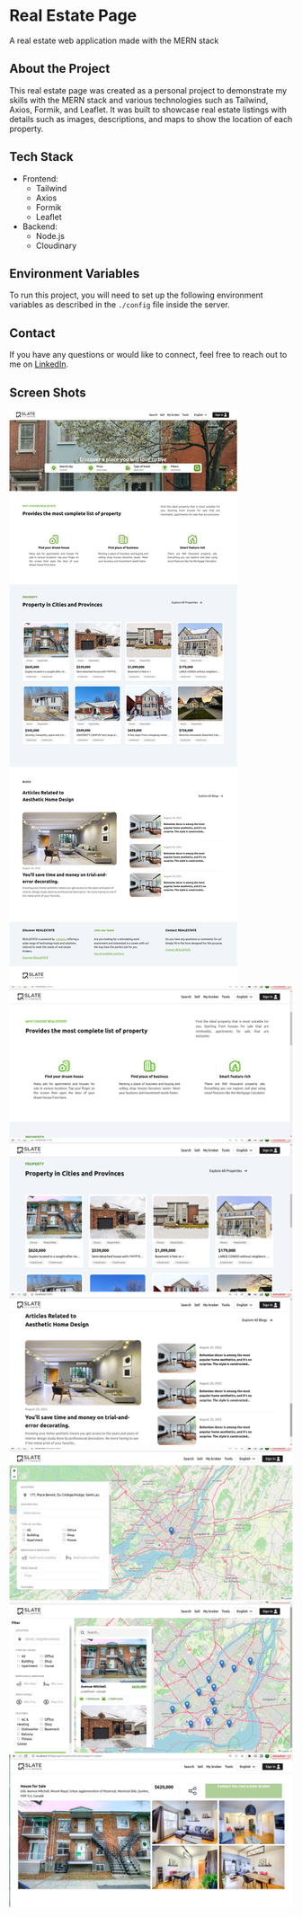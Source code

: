 # Real Estate Page
A real estate web application made with the MERN stack

## About the Project
This real estate page was created as a personal project to demonstrate my skills with the MERN stack and various technologies such as Tailwind, Axios, Formik, and Leaflet. It was built to showcase real estate listings with details such as images, descriptions, and maps to show the location of each property.

## Tech Stack
- Frontend:
  - Tailwind
  - Axios
  - Formik
  - Leaflet
- Backend:
  - Node.js
  - Cloudinary

## Environment Variables
To run this project, you will need to set up the following environment variables as described in the `./config` file inside the server.

## Contact
If you have any questions or would like to connect, feel free to reach out to me on [LinkedIn](https://www.linkedin.com/in/victor-hugo-303324141/).

## Screen Shots
![Homepage screenshot](https://raw.githubusercontent.com/Victorr-Hugo/realestate-mern/main/showcase/screencapture-localhost-3000-2023-02-09-02_14_10.png)
![Homepage screenshot](https://raw.githubusercontent.com/Victorr-Hugo/realestate-mern/main/showcase/Captura%20de%20pantalla%20de%202023-02-07%2012-24-09.png)
![Homepage screenshot](https://raw.githubusercontent.com/Victorr-Hugo/realestate-mern/main/showcase/Captura%20de%20pantalla%20de%202023-02-07%2012-24-15.png)
![Homepage screenshot](https://raw.githubusercontent.com/Victorr-Hugo/realestate-mern/main/showcase/Captura%20de%20pantalla%20de%202023-02-07%2012-24-20.png)
![Homepage screenshot](https://raw.githubusercontent.com/Victorr-Hugo/realestate-mern/main/showcase/Captura%20de%20pantalla%20de%202023-02-07%2012-24-51.png)
![Homepage screenshot](https://raw.githubusercontent.com/Victorr-Hugo/realestate-mern/main/showcase/Captura%20de%20pantalla%20de%202023-02-07%2012-25-14.png)
![Homepage screenshot](https://raw.githubusercontent.com/Victorr-Hugo/realestate-mern/main/showcase/Captura%20de%20pantalla%20de%202023-02-07%2012-25-26.png)
